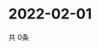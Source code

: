 # 2022-02-01
  共 0条

  <!-- BEGIN -->
  <!-- 最后更新时间Tue Feb 01 2022 10:04:43 GMT+0000 (Coordinated Universal Time) -->
  
  <!-- END -->
  
  